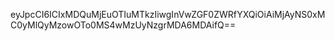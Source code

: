 eyJpcCI6ICIxMDQuMjEuOTIuMTkzIiwgInVwZGF0ZWRfYXQiOiAiMjAyNS0xMC0yMlQyMzowOTo0MS4wMzUyNzgrMDA6MDAifQ==